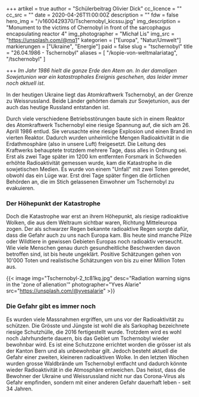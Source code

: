 +++
artikel = true
author = "Schülerbeitrag Olivier Dick"
cc_licence = ""
cc_src = ""
date = 2020-04-26T11:00:00Z
description = ""
fdw = false
hero_img = "/v1600429370/Tschernobyl_kicssu.jpg"
img_description = "Monument to the victims of Chernobyl in front of the sarcophagus encapsulating reactor 4"
img_photographer = "Michał Lis"
img_src = "https://unsplash.com/@mq1"
kategorien = ["Europa", "Natur/Umwelt"]
markierungen = ["Ukraine", "Energie"]
paid = false
slug = "tschernobyl"
title = "26.04.1986 - Tschernobyl"
aliases = [
    "/kopie-von-weltmalariatag",
    "/tschernobyl"
]

+++
_Im Jahr 1986 hielt die ganze Erde den Atem an. In der damaligen Sowjetunion war ein katastrophales Ereignis geschehen, das leider immer noch aktuell ist._

In der heutigen Ukraine liegt das Atomkraftwerk Tschernobyl, an der Grenze zu Weissrussland. Beide Länder gehörten damals zur Sowjetunion, aus der auch das heutige Russland entstanden ist.

Durch viele verschiedene Betriebsstörungen baute sich in einem Reaktor des Atomkraftwerk Tschernobyl eine riesige Spannung auf, die sich am 26. Aprill 1986 entlud. Sie verusachte eine riesige Explosion und einen Brand im vierten Reaktor. Dadurch wurden unheimliche Mengen Radioaktivität in die Erdathmosphäre (also in unsere Luft) freigesetzt. Die Leitung des Kraftwerks behauptete trotzdem mehrere Tage, dass alles in Ordnung sei. Erst als zwei Tage später im 1200 km entfernten Forsmark in Schweden erhöhte Radioaktivität gemessen wurde, kam die Katastrophe in die sowjetischen Medien. Es wurde von einem "Unfall" mit zwei Toten geredet, obwohl das ein Lüge war. Erst drei Tage später fingen die örtlichen Behörden an, die im Stich gelassenen Einwohner um Tschernobyl zu evakuieren.

### Der Höhepunkt der Katastrophe

Doch die Katastrophe war erst an ihrem Höhepunkt, als riesige radioaktive Wolken, die aus dem Weltraum sichtbar waren, Richtung Mitteleuropa zogen. Der als schwarzer Regen bekannte radioaktive Regen sorgte dafür, dass die Gefahr auch zu uns nach Europa kam. Bis heute sind manche Pilze oder Wildtiere in gewissen Gebieten Europas noch radioaktiv verseucht. Wie viele Menschen genau durch gesundheitliche Beschwerden davon betroffen sind, ist bis heute ungeklärt. Positive Schätzungen gehen von 10'000 Toten und realistische Schätzungen von bis zu einer Million Toten aus.

{{< image img="Tschernobyl-2_tc81kq.jpg" desc="Radiation warning signs in the 'zone of alienation'" photographer="Yves Alarie" src="https://unsplash.com/@yvesalarie" >}}

### Die Gefahr gibt es immer noch

Es wurden viele Massnahmen ergriffen, um uns vor der Radioaktivität zu schützen. Die Grösste und Jüngste ist wohl die als Sarkophag bezeichnete riesige Schutzhülle, die 2016 fertigestellt wurde. Trotzdem wird es wohl noch Jahrhunderte dauern, bis das Gebiet um Tschernobyl wieder bewohnbar wird. Es ist eine Schutzzone errichtet worden die grösser ist als der Kanton Bern und als unbewohnbar gilt. Jedoch besteht aktuell die Gefahr einer zweiten, kleineren radioaktiven Wolke. In den letzten Wochen wurden grosse Waldbrände um Tschernobyl entfacht und dadurch könnte wieder Radioaktivität in die Atmosphäre entweichen. Das heisst, dass die Bewohner der Ukraine und Weissrussland nicht nur das Corona-Virus als Gefahr empfinden, sondern mit einer anderen Gefahr dauerhaft leben - seit 34 Jahren.
